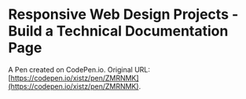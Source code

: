 # Responsive Web Design Projects - Build a Technical Documentation Page

A Pen created on CodePen.io. Original URL: [https://codepen.io/xistz/pen/ZMRNMK](https://codepen.io/xistz/pen/ZMRNMK).


